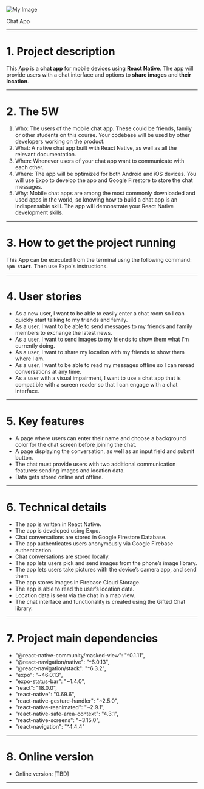 ![My Image](src/images/main-page_image.png)

Chat App

---

# 1. Project description

This App is a **chat app** for mobile devices using **React Native**. The app will provide users with a chat interface and options to **share images** and **their location**.

---

# 2. The 5W

1. Who: The users of the mobile chat app. These could be friends, family or other students on this course. Your codebase will be used by other developers working on the product.
2. What: A native chat app built with React Native, as well as all the relevant documentation.
3. When: Whenever users of your chat app want to communicate with each other.
4. Where: The app will be optimized for both Android and iOS devices. You will use Expo to develop the app and Google Firestore to store the chat messages.
5. Why: Mobile chat apps are among the most commonly downloaded and used apps in the world, so knowing how to build a chat app is an indispensable skill. The app will demonstrate your React Native development skills.

---

# 3. How to get the project running

This App can be executed from the terminal usng the following command: **`npm start`**.
Then use Expo's instructions.

---

# 4. User stories

- As a new user, I want to be able to easily enter a chat room so I can quickly start talking to my friends and family.
- As a user, I want to be able to send messages to my friends and family members to exchange the latest news.
- As a user, I want to send images to my friends to show them what I’m currently doing.
- As a user, I want to share my location with my friends to show them where I am.
- As a user, I want to be able to read my messages offline so I can reread conversations at any time.
- As a user with a visual impairment, I want to use a chat app that is compatible with a screen reader so that I can engage with a chat interface.

---

# 5. Key features

- A page where users can enter their name and choose a background color for the chat screen before joining the chat.
- A page displaying the conversation, as well as an input field and submit button.
- The chat must provide users with two additional communication features: sending images and location data.
- Data gets stored online and offline.

---

# 6. Technical details

- The app is written in React Native.
- The app is developed using Expo.
- Chat conversations are stored in Google Firestore Database.
- The app authenticates users anonymously via Google Firebase authentication.
- Chat conversations are stored locally.
- The app lets users pick and send images from the phone’s image library.
- The app lets users take pictures with the device’s camera app, and send them.
- The app stores images in Firebase Cloud Storage.
- The app is able to read the user’s location data.
- Location data is sent via the chat in a map view.
- The chat interface and functionality is created using the Gifted Chat library.

---

# 7. Project main dependencies

- "@react-native-community/masked-view": "^0.1.11",
- "@react-navigation/native": "^6.0.13",
- "@react-navigation/stack": "^6.3.2",
- "expo": "~46.0.13",
- "expo-status-bar": "~1.4.0",
- "react": "18.0.0",
- "react-native": "0.69.6",
- "react-native-gesture-handler": "~2.5.0",
- "react-native-reanimated": "~2.9.1",
- "react-native-safe-area-context": "4.3.1",
- "react-native-screens": "~3.15.0",
- "react-navigation": "^4.4.4"

---

# 8. Online version

- Online version: [TBD]

---
